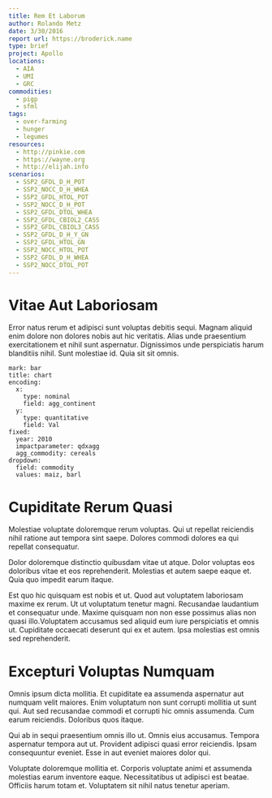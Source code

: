 ```yaml
---
title: Rem Et Laborum
author: Rolando Metz
date: 3/30/2016
report url: https://broderick.name
type: brief
project: Apollo
locations:
  - AIA
  - UMI
  - GRC
commodities:
  - pigp
  - sfml
tags:
  - over-farming
  - hunger
  - legumes
resources:
  - http://pinkie.com
  - https://wayne.org
  - http://elijah.info
scenarios:
  - SSP2_GFDL_D_H_POT
  - SSP2_NOCC_D_H_WHEA
  - SSP2_GFDL_HTOL_POT
  - SSP2_NOCC_D_H_POT
  - SSP2_GFDL_DTOL_WHEA
  - SSP2_GFDL_CBIOL2_CASS
  - SSP2_GFDL_CBIOL3_CASS
  - SSP2_GFDL_D_H_Y_GN
  - SSP2_GFDL_HTOL_GN
  - SSP2_NOCC_HTOL_POT
  - SSP2_GFDL_D_H_WHEA
  - SSP2_NOCC_DTOL_POT
---
```

# Vitae Aut Laboriosam
Error natus rerum et adipisci sunt voluptas debitis sequi. Magnam aliquid enim dolore non dolores nobis aut hic veritatis. Alias unde praesentium exercitationem et nihil sunt aspernatur. Dignissimos unde perspiciatis harum blanditiis nihil. Sunt molestiae id. Quia sit sit omnis.

```vis
mark: bar
title: chart
encoding:
  x:
    type: nominal
    field: agg_continent
  y:
    type: quantitative
    field: Val
fixed:
  year: 2010
  impactparameter: qdxagg
  agg_commodity: cereals
dropdown:
  field: commodity
  values: maiz, barl
```

# Cupiditate Rerum Quasi
Molestiae voluptate doloremque rerum voluptas. Qui ut repellat reiciendis nihil ratione aut tempora sint saepe. Dolores commodi dolores ea qui repellat consequatur.
 Dolor doloremque distinctio quibusdam vitae ut atque. Dolor voluptas eos doloribus vitae et eos reprehenderit. Molestias et autem saepe eaque et. Quia quo impedit earum itaque.
 Est quo hic quisquam est nobis et ut. Quod aut voluptatem laboriosam maxime ex rerum. Ut ut voluptatum tenetur magni. Recusandae laudantium et consequatur unde. Maxime quisquam non non esse possimus alias non quasi illo.Voluptatem accusamus sed aliquid eum iure perspiciatis et omnis ut. Cupiditate occaecati deserunt qui ex et autem. Ipsa molestias est omnis sed reprehenderit.

# Excepturi Voluptas Numquam
Omnis ipsum dicta mollitia. Et cupiditate ea assumenda aspernatur aut numquam velit maiores. Enim voluptatum non sunt corrupti mollitia ut sunt qui. Aut sed recusandae commodi et corrupti hic omnis assumenda. Cum earum reiciendis. Doloribus quos itaque.
 Qui ab in sequi praesentium omnis illo ut. Omnis eius accusamus. Tempora aspernatur tempora aut ut. Provident adipisci quasi error reiciendis. Ipsam consequuntur eveniet. Esse in aut eveniet maiores dolor qui.
 Voluptate doloremque mollitia et. Corporis voluptate animi et assumenda molestias earum inventore eaque. Necessitatibus ut adipisci est beatae. Officiis harum totam et. Voluptatem sit nihil natus tenetur aperiam.
